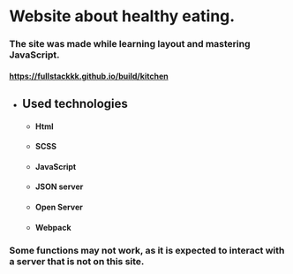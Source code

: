 # Website about healthy eating.

### The site was made while learning layout and mastering JavaScript.

#### https://fullstackkk.github.io/build/kitchen


- ## Used technologies
  - #### Html
  - #### SCSS
  - #### JavaScript
  - #### JSON server
  - #### Open Server
  - #### Webpack

### Some functions may not work, as it is expected to interact with a server that is not on this site.